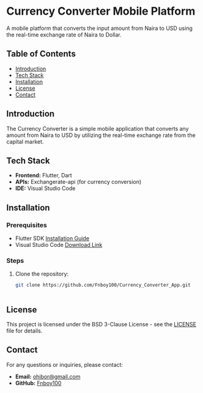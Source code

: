 # Currency Converter Mobile Platform

A mobile platform that converts the input amount from Naira to USD using the real-time exchange rate of Naira to Dollar.

## Table of Contents

- [Introduction](#introduction)
- [Tech Stack](#tech-stack)
- [Installation](#installation)
- [License](#license)
- [Contact](#contact)



## Introduction

The Currency Converter is a simple mobile application that converts any amount from Naira to USD by utilizing the real-time exchange rate from the capital market.


## Tech Stack

- **Frontend:** Flutter, Dart
- **APIs:** Exchangerate-api (for currency conversion)
- **IDE:** Visual Studio Code


## Installation

### Prerequisites
- Flutter SDK [Installation Guide](https://flutter.dev/docs/get-started/install)
- Visual Studio Code [Download Link](https://code.visualstudio.com/Download)

### Steps
1. Clone the repository:
   ```bash
   git clone https://github.com/Fnboy100/Currency_Converter_App.git



## License

This project is licensed under the BSD 3-Clause License - see the [LICENSE](LICENSE) file for details.



## Contact

For any questions or inquiries, please contact:

- **Email:** [ohibor@gmail.com](mailto:ohibor@gmail.com)
- **GitHub:** [Fnboy100](https://github.com/Fnboy100)



